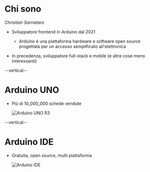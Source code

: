 # Chi sono

*Christian Sarnataro*

* Sviluppatore frontend in Arduino dal 2021
    - Arduino è una piattaforma hardware e software open source 
      progettata per un accesso semplificato all'elettronica   


* In precedenza, sviluppatore full-stack e mobile (e altre cose meno interessanti)


--vertical--

# Arduino UNO 

- Più di 10_000_000 schede vendute

    ![Arduino UNO R3](/slides/images/uno-r3-transparent.png) <!-- .element: class="h-[50vh] inline" -->

--vertical--

# Arduino IDE

- Gratuita, open source, multi piattaforma

    ![Arduino IDE](/slides/images/arduino_ide_big.png)
